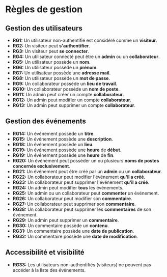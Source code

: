 # Règles de gestion

## Gestion des utilisateurs

- **RG1:** Un utilisateur non-authentifié est considéré comme un **visiteur**.
- **RG2:** Un visiteur peut **s'authentifier**.
- **RG3:** Un visiteur peut **se connecter**.
- **RG4:** Un utilisateur connecté peut être un **admin** ou un **collaborateur**. 
- **RG5:** Un utilisateur possède un **nom**.  
- **RG6:** Un utilisateur possède un **prénom**.  
- **RG7:** Un utilisateur possède une **adresse mail**.  
- **RG8:** Un utilisateur possède un **mot de passe**.
- **RG9:** Un collaborateur possède un **lieu de travail**.
- **RG10:** Un collaborateur possède un **nom de poste**.  
- **RG11:** Un admin peut créer un compte **collaborateur**.  
- **RG12:** Un admin peut modifier un compte **collaborateur**.  
- **RG13:** Un admin peut supprimer un compte **collaborateur**.  

## Gestion des événements

- **RG14:** Un événement possède un **titre**.  
- **RG15:** Un événement possède une **description**.  
- **RG18:** Un événement possède un **lieu**.  
- **RG19:** Un événement possède une **heure** de **début**.
- **RG19:** Un événement possède une **heure** de **fin**.
- **RG20:** Un événement peut posséder un ou plusieurs **noms de postes concernés exclusivement**. 
- **RG21:** Un événement peut être créé par un **admin** ou un **collaborateur**.  
- **RG22:** Un collaborateur peut modifier l'événement **qu'il a créé**.  
- **RG23:** Un collaborateur peut supprimer l'événement **qu'il a créé**.  
- **RG24:** Un admin peut modifier **tous** les événements.
- **RG25:** Un admin ou un collaborateur peut **commenter** un événement.  
- **RG26:** Un collaborateur peut modifier son **commentaire**.  
- **RG27:** Un collaborateur peut supprimer son **commentaire**.  
- **RG28:** Un collaborateur peut supprimer les **commentaires** de son événement.  
- **RG29:** Un admin peut supprimer un **commentaire**.  
- **RG30:** Un commentaire possède un **contenu**.
- **RG31:** Un commentaire possède une **date de publication**.
- **RG32:** Un commentaire possède une **date de modification**.

## Accessibilité et visibilité

- **RG33:** Les utilisateurs non-authentifiés (visiteurs) ne peuvent pas accéder à la liste des événements. 